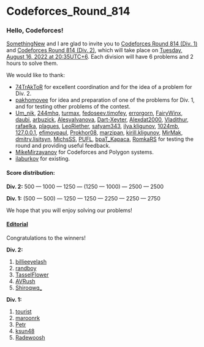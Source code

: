 # Codeforces_Round_814


### Hello, Codeforces!

[SomethingNew](https://codeforces.com/profile/SomethingNew "International Grandmaster SomethingNew") and I are glad to invite you to [Codeforces Round 814 (Div. 1)](https://codeforces.com/contest/1718 "Codeforces Round 814 (Div. 1)") and [Codeforces Round 814 (Div. 2)](https://codeforces.com/contest/1719 "Codeforces Round 814 (Div. 2)"), which will take place on [Tuesday, August 16, 2022 at 20:35UTC+6](https://codeforces.com/https://www.timeanddate.com/worldclock/fixedtime.html?day=16&month=8&year=2022&hour=17&min=35&sec=0&p1=166). Each division will have 6 problems and 2 hours to solve them.

We would like to thank:

 * [74TrAkToR](https://codeforces.com/profile/74TrAkToR "Grandmaster 74TrAkToR") for excellent coordination and for the idea of a problem for Div. 2.
* [pakhomovee](https://codeforces.com/profile/pakhomovee "Master pakhomovee") for idea and preparation of one of the problems for Div. 1, and for testing other problems of the contest.
* [Um_nik](https://codeforces.com/profile/Um_nik "Legendary Grandmaster Um_nik"), [244mhq](https://codeforces.com/profile/244mhq "International Grandmaster 244mhq"), [turmax](https://codeforces.com/profile/turmax "International Grandmaster turmax"), [fedoseev.timofey](https://codeforces.com/profile/fedoseev.timofey "International Grandmaster fedoseev.timofey"), [errorgorn](https://codeforces.com/profile/errorgorn "International Grandmaster errorgorn"), [FairyWinx](https://codeforces.com/profile/FairyWinx "Grandmaster FairyWinx"), [daubi](https://codeforces.com/profile/daubi "Grandmaster daubi"), [arbuzick](https://codeforces.com/profile/arbuzick "Grandmaster arbuzick"), [AlesyaIvanova](https://codeforces.com/profile/AlesyaIvanova "International Master AlesyaIvanova"), [Dart-Xeyter](https://codeforces.com/profile/Dart-Xeyter "Master Dart-Xeyter"), [Alexdat2000](https://codeforces.com/profile/Alexdat2000 "Master Alexdat2000"), [Vladithur](https://codeforces.com/profile/Vladithur "Master Vladithur"), [rafaelka](https://codeforces.com/profile/rafaelka "Master rafaelka"), [plagues](https://codeforces.com/profile/plagues "Master plagues"), [LeoRiether](https://codeforces.com/profile/LeoRiether "Candidate Master LeoRiether"), [satyam343](https://codeforces.com/profile/satyam343 "Candidate Master satyam343"), [ilya.kligunov](https://codeforces.com/profile/ilya.kligunov "Candidate Master ilya.kligunov"), [1024mb](https://codeforces.com/profile/1024mb "Candidate Master 1024mb"), [127.0.0.1](https://codeforces.com/profile/127.0.0.1 "Candidate Master 127.0.0.1"), [efimovpaul](https://codeforces.com/profile/efimovpaul "Expert efimovpaul"), [Prokhor08](https://codeforces.com/profile/Prokhor08 "Expert Prokhor08"), [marzipan](https://codeforces.com/profile/marzipan "Expert marzipan"), [kirill.kligunov](https://codeforces.com/profile/kirill.kligunov "Expert kirill.kligunov"), [MirMak](https://codeforces.com/profile/MirMak "Expert MirMak"), [dmitry.lisitsyn](https://codeforces.com/profile/dmitry.lisitsyn "Expert dmitry.lisitsyn"), [MichsSS](https://codeforces.com/profile/MichsSS "Specialist MichsSS"), [PUFL](https://codeforces.com/profile/PUFL "Specialist PUFL"), [bpaT_Kapaca](https://codeforces.com/profile/bpaT_Kapaca "Pupil bpaT_Kapaca"), [RomkaRS](https://codeforces.com/profile/RomkaRS "Pupil RomkaRS") for testing the round and providing useful feedback.
* [MikeMirzayanov](https://codeforces.com/profile/MikeMirzayanov "Headquarters, MikeMirzayanov") for Codeforces and Polygon systems.
* [ilaburkov](https://codeforces.com/profile/ilaburkov "International Master ilaburkov") for existing.

#### **Score distribution:**

**Div. 2:** 500 — 1000 — 1250 — (1250 — 1000) — 2500 — 2500

**Div. 1:** (500 — 500) — 1250 — 1250 — 2250 — 2250 — 2750

We hope that you will enjoy solving our problems!

#### [Editorial](Tutorial.md)

Congratulations to the winners!

**Div. 2:**

 1. [billieeyelash](https://codeforces.com/profile/billieeyelash "Newbie billieeyelash")
2. [randboy](https://codeforces.com/profile/randboy "Specialist randboy")
3. [TasselFlower](https://codeforces.com/profile/TasselFlower "Expert TasselFlower")
4. [AVRush](https://codeforces.com/profile/AVRush "Newbie AVRush")
5. [Shiroqwq_](https://codeforces.com/profile/Shiroqwq_ "Unrated, Shiroqwq_")

**Div. 1:**

 1. [tourist](https://codeforces.com/profile/tourist "Legendary Grandmaster tourist")
2. [maroonrk](https://codeforces.com/profile/maroonrk "Legendary Grandmaster maroonrk")
3. [Petr](https://codeforces.com/profile/Petr "Legendary Grandmaster Petr")
4. [ksun48](https://codeforces.com/profile/ksun48 "Legendary Grandmaster ksun48")
5. [Radewoosh](https://codeforces.com/profile/Radewoosh "Legendary Grandmaster Radewoosh")
